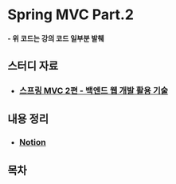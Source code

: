 # Spring MVC Part.2

#### - 위 코드는 강의 코드 일부분 발췌

## 스터디 자료

- ### [스프링 MVC 2편 - 백엔드 웹 개발 활용 기술](https://www.inflearn.com/course/%EC%8A%A4%ED%94%84%EB%A7%81-mvc-2/dashboard)

## 내용 정리

- ### [Notion](https://www.notion.so/Spring-MVC-Part-2-f73d1ef34c9142f39c7a2b1154c428d1)

## 목차